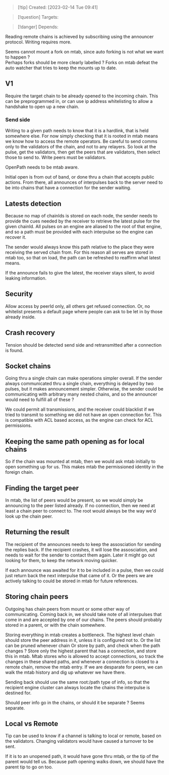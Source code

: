 
>[!tip] Created: [2023-02-14 Tue 09:41]

>[!question] Targets: 

>[!danger] Depends: 

Reading remote chains is achieved by subscribing using the announcer protocol.
Writing requires more.

Seems cannot mount a fork on mtab, since auto forking is not what we want to happen ?  
Perhaps forks should be more clearly labelled ?
Forks on mtab defeat the auto watcher that tries to keep the mounts up to date.

## V1
Require the target chain to be already opened to the incoming chain.  This can be preprogrammed in, or can use ip address whitelisting to allow a handshake to open up a new chain.

### Send side
Writing to a given path needs to know that it is a hardlink, that is held somewhere else.  For now simply checking that it is rooted in mtab means we know how to access the remote operators.
Be careful to send comms only to the validators of the chain, and not to any relayers.  So look at the pulse, get the validators, then get the peers that are validators, then select those to send to.
Write peers must be validators.

OpenPath needs to be mtab aware.

Initial open is from out of band, or done thru a chain that accepts public actions.  From there, all announces of interpulses back to the server need to be into chains that have a connection for the sender waiting.

## Latests detection
Because no map of chainIds is stored on each node, the sender needs to provide the cues needed by the receiver to retrieve the latest pulse for the given chainId.  All pulses on an engine are aliased to the root of that engine, and so a path must be provided with each interpulse so the engine can recover it.

The sender would always know this path relative to the place they were receiving the served chain from.  For this reason all serves are stored in mtab too, so that on load, the path can be refreshed to reaffirm what latest means.

If the announce fails to give the latest, the receiver stays silent, to avoid leaking information.

## Security 
Allow access by peerId only, all others get refused connection.
Or, no whitelist presents a default page where people can ask to be let in by those already inside.

## Crash recovery
Tension should be detected send side and retransmitted after a connection is found.

## Socket chains
Going thru a single chain can make operations simpler overall.
If the sender always communicated thru a single chain, everything is delayed by two pulses, but it makes announcement simpler.
Otherwise, the sender could be communicating with arbitrary many nested chains, and so the announcer would need to fulfill all of these ?

We could permit all transmissions, and the receiver could blacklist if we tried to transmit to something we did not have an open connection for.  This is compatible with ACL based access, as the engine can check for ACL permissions.

## Keeping the same path opening as for local chains
So if the chain was mounted at mtab, then we would ask mtab initially to open something up for us.  This makes mtab the permissioned identity in the foreign chain.

## Finding the target peer
In mtab, the list of peers would be present, so we would simply be announcing to the peer listed already.  If no connection, then we need at least a chain peer to connect to.  The root would always be the way we'd look up the chain peer.

## Returning the result
The recipient of the announces needs to keep the assosciation for sending the replies back.  If the recipient crashes, it will lose the assosciation, and needs to wait for the sender to contact them again.  Later it might go out looking for them, to keep the network moving quicker.

If each announce was awaited for it to be included in a pulse, then we could just return back the next interpulse that came of it.  Or the peers we are actively talking to could be stored in mtab for future references.

## Storing chain peers
Outgoing has chain peers from mount or some other way of communicating.  Coming back in, we should take note of all interpulses that come in and are accepted by one of our chains.  The peers should probably stored in a parent, or with the chain somewhere.

Storing everything in mtab creates a bottleneck.  The highest level chain should store the peer address in it, unless it is configured not to.  Or the list can be pruned whenever chain
Or store by path, and check when the path changes ?
Store only the highest parent that has a connection, and store this in mtab.
Mtab stores who is allowed to accept connections, so track the changes in these shared paths, and whenever a connection is closed to a remote chain, remove the mtab entry.  If we are desparate for peers, we can walk the mtab history and dig up whatever we have there.

Sending back should use the same root:/path type of info, so that the recipient engine cluster can always locate the chains the interpulse is destined for.

Should peer info go in the chains, or should it be separate ?  Seems separate.

## Local vs Remote
Tip can be used to know if a channel is talking to local or remote, based on the validators.  Changing validators would have caused a turnover to be sent.

If it is to an unopened path, it would have gone thru mtab, or the tip of the parent would tell us.  Because path opening walks down, we should have the parent tip to go on too.
